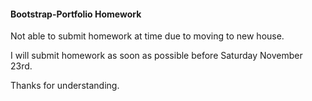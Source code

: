  #### Bootstrap-Portfolio Homework

 Not able to submit homework at time due to moving to new house.

 I will submit homework as soon as possible before  Saturday November 23rd.

 Thanks for understanding.

